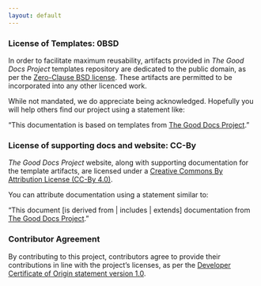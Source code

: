 ```yaml
---
layout: default
---
```


### License of Templates: 0BSD

In order to facilitate maximum reusability, artifacts provided in *The Good Docs Project* templates repository are dedicated to the public domain, as per the [Zero-Clause BSD license](https://opensource.org/licenses/0BSD). These artifacts are permitted to be incorporated into any other licenced work.

While not mandated, we do appreciate being acknowledged. Hopefully you will help others find our project using a statement like:

“This documentation is based on templates from [The Good Docs Project](https://thegooddocsproject.dev/).”

### License of supporting docs and website: CC-By

*The Good Docs Project* website, along with supporting documentation for the template artifacts, are licensed under a [Creative Commons By Attribution License (CC-By 4.0)](https://creativecommons.org/licenses/by/4.0/).

You can attribute documentation using a statement similar to:

“This document [is derived from \| includes \| extends] documentation from [The Good Docs Project](https://thegooddocsproject.dev/).”


### Contributor Agreement

By contributing to this project, contributors agree to provide their contributions in line with the project’s licenses, as per the [Developer Certificate of Origin statement version 1.0](https://developercertificate.org/).
